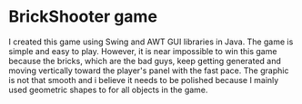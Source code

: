 # BrickShooter game
I created this game using Swing and AWT GUI libraries in Java. The game is simple and easy to play. However, it is near impossible
  to win this game because the bricks, which are the bad guys, keep getting generated and moving vertically toward the player's panel
  with the fast pace. The graphic is not that smooth and i believe it needs to be polished because I mainly used geometric shapes to 
  for all objects in the game. 

